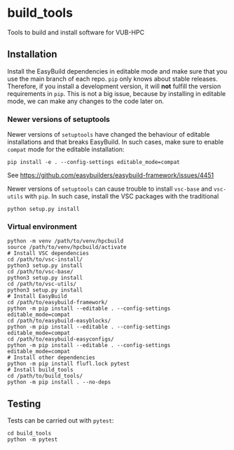 # build_tools

Tools to build and install software for VUB-HPC

## Installation

Install the EasyBuild dependencies in editable mode and make sure that you use
the main branch of each repo. `pip` only knows about stable releases.
Therefore, if you install a development version, it will **not** fulfill the
version requirements in `pip`. This is not a big issue, because by installing
in editable mode, we can make any changes to the code later on.

### Newer versions of setuptools
Newer versions of `setuptools` have changed the behaviour of editable
installations and that breaks EasyBuild. In such cases, make sure to enable `compat` mode for the editable installation:

```
pip install -e . --config-settings editable_mode=compat
```
See https://github.com/easybuilders/easybuild-framework/issues/4451

Newer versions of `setuptools` can cause trouble to install `vsc-base` and `vsc-utils` with `pip`. In such case, install the VSC packages with the traditional

```
python setup.py install
```

### Virtual environment

```
python -m venv /path/to/venv/hpcbuild
source /path/to/venv/hpcbuild/activate
# Install VSC dependencies
cd /path/to/vsc-install/
python3 setup.py install
cd /path/to/vsc-base/
python3 setup.py install
cd /path/to/vsc-utils/
python3 setup.py install
# Install EasyBuild
cd /path/to/easybuild-framework/
python -m pip install --editable . --config-settings editable_mode=compat
cd /path/to/easybuild-easyblocks/
python -m pip install --editable . --config-settings editable_mode=compat
cd /path/to/easybuild-easyconfigs/
python -m pip install --editable . --config-settings editable_mode=compat
# Install other dependencies
python -m pip install flufl.lock pytest
# Install build_tools
cd /path/to/build_tools/
python -m pip install . --no-deps
```

## Testing

Tests can be carried out with `pytest`:

```
cd build_tools
python -m pytest
```
